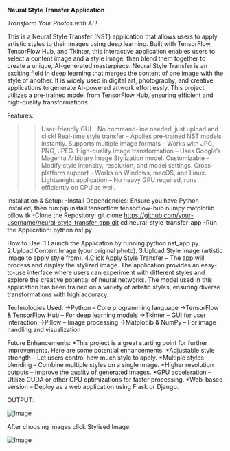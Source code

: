 
**Neural Style Transfer Application**

*Transform Your Photos with AI !*

This is a Neural Style Transfer (NST) application that allows users to apply artistic styles to their images using deep learning. Built with TensorFlow, TensorFlow Hub, and Tkinter, this interactive application enables users to select a content image and a style image, then blend them together to create a unique, AI-generated masterpiece.
Neural Style Transfer is an exciting field in deep learning that merges the content of one image with the style of another. It is widely used in digital art, photography, and creative applications to generate AI-powered artwork effortlessly. This project utilizes a pre-trained model from TensorFlow Hub, ensuring efficient and high-quality transformations.

Features:
>>User-friendly GUI – No command-line needed, just upload and click!
>>Real-time style transfer – Applies pre-trained NST models instantly.
>>Supports multiple image formats – Works with JPG, PNG, JPEG.
>>High-quality image transformation – Uses Google’s Magenta Arbitrary Image Stylization model.
>>Customizable – Modify style intensity, resolution, and model settings.
>>Cross-platform support – Works on Windows, macOS, and Linux.
>>Lightweight application – No heavy GPU required, runs efficiently on CPU as well.

Installation & Setup:
-Install Dependencies:
Ensure you have Python installed, then run:pip install tensorflow tensorflow-hub numpy matplotlib pillow tk
-Clone the Repository:
git clone https://github.com/your-username/neural-style-transfer-app.git
cd neural-style-transfer-app
-Run the Application:
python nst.py

How to Use:
1.Launch the Application by running python nst_app.py.
2.Upload Content Image (your original photo).
3.Upload Style Image (artistic image to apply style from).
4.Click Apply Style Transfer – The app will process and display the stylized image.
The application provides an easy-to-use interface where users can experiment with different styles and explore the creative potential of neural networks. The model used in this application has been trained on a variety of artistic styles, ensuring diverse transformations with high accuracy.

Technologies Used:
->Python – Core programming language
->TensorFlow & TensorFlow Hub – For deep learning models
->Tkinter – GUI for user interaction
->Pillow – Image processing
->Matplotlib & NumPy – For image handling and visualization

Future Enhancements:
*This project is a great starting point for further improvements. Here are some potential enhancements:
*Adjustable style strength – Let users control how much style to apply.
*Multiple styles blending – Combine multiple styles on a single image.
*Higher resolution outputs – Improve the quality of generated images.
*GPU acceleration – Utilize CUDA or other GPU optimizations for faster processing.
*Web-based version – Deploy as a web application using Flask or Django.

OUTPUT:

![Image](https://github.com/user-attachments/assets/fcae2c4f-acb6-4460-a4c0-5beeb2aad14b)

After choosing images click Stylised Image.

![Image](https://github.com/user-attachments/assets/78dae0de-bdb0-4ce5-96de-eed0d9749ab2)
